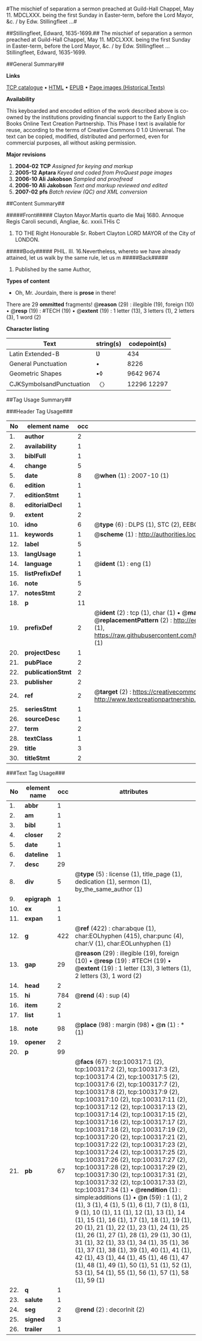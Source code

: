 #The mischief of separation a sermon preached at Guild-Hall Chappel, May 11. MDCLXXX. being the first Sunday in Easter-term, before the Lord Mayor, &c. / by Edw. Stillingfleet ...#

##Stillingfleet, Edward, 1635-1699.##
The mischief of separation a sermon preached at Guild-Hall Chappel, May 11. MDCLXXX. being the first Sunday in Easter-term, before the Lord Mayor, &c. / by Edw. Stillingfleet ...
Stillingfleet, Edward, 1635-1699.

##General Summary##

**Links**

[TCP catalogue](http://www.ota.ox.ac.uk/tcp/)  • 
[HTML](http://tei.it.ox.ac.uk/tcp/Texts-HTML/free/A61/A61568.html)  • 
[EPUB](http://tei.it.ox.ac.uk/tcp/Texts-EPUB/free/A61/A61568.epub) • 
[Page images (Historical Texts)](https://data.historicaltexts.jisc.ac.uk/view?pubId=eebo-13566898e&pageId=eebo-13566898e-100317-1)

**Availability**

This keyboarded and encoded edition of the
	       work described above is co-owned by the institutions
	       providing financial support to the Early English Books
	       Online Text Creation Partnership. This Phase I text is
	       available for reuse, according to the terms of Creative
	       Commons 0 1.0 Universal. The text can be copied,
	       modified, distributed and performed, even for
	       commercial purposes, all without asking permission.

**Major revisions**

1. __2004-02__ __TCP__ *Assigned for keying and markup*
1. __2005-12__ __Aptara__ *Keyed and coded from ProQuest page images*
1. __2006-10__ __Ali Jakobson__ *Sampled and proofread*
1. __2006-10__ __Ali Jakobson__ *Text and markup reviewed and edited*
1. __2007-02__ __pfs__ *Batch review (QC) and XML conversion*

##Content Summary##

#####Front#####
Clayton Mayor.Martis quarto die Maij 1680. Annoque Regis
  Caroli secundi, Angliae, &c. xxxii.THis C
1. TO THE
Right Honourable
Sr. Robert Clayton
LORD MAYOR of the City
of LONDON.

#####Body#####
PHIL. III. 16.Nevertheless, whereto we have already attained, let us
walk by the same rule, let us m
#####Back#####

1. Published by the same Author,

**Types of content**

  * Oh, Mr. Jourdain, there is **prose** in there!

There are 29 **ommitted** fragments! 
 @__reason__ (29) : illegible (19), foreign (10)  •  @__resp__ (19) : #TECH (19)  •  @__extent__ (19) : 1 letter (13), 3 letters (1), 2 letters (3), 1 word (2)

**Character listing**


|Text|string(s)|codepoint(s)|
|---|---|---|
|Latin Extended-B|Ʋ|434|
|General Punctuation|•|8226|
|Geometric Shapes|▪◊|9642 9674|
|CJKSymbolsandPunctuation|〈〉|12296 12297|

##Tag Usage Summary##

###Header Tag Usage###

|No|element name|occ|attributes|
|---|---|---|---|
|1.|__author__|2||
|2.|__availability__|1||
|3.|__biblFull__|1||
|4.|__change__|5||
|5.|__date__|8| @__when__ (1) : 2007-10 (1)|
|6.|__edition__|1||
|7.|__editionStmt__|1||
|8.|__editorialDecl__|1||
|9.|__extent__|2||
|10.|__idno__|6| @__type__ (6) : DLPS (1), STC (2), EEBO-CITATION (1), OCLC (1), VID (1)|
|11.|__keywords__|1| @__scheme__ (1) : http://authorities.loc.gov/ (1)|
|12.|__label__|5||
|13.|__langUsage__|1||
|14.|__language__|1| @__ident__ (1) : eng (1)|
|15.|__listPrefixDef__|1||
|16.|__note__|5||
|17.|__notesStmt__|2||
|18.|__p__|11||
|19.|__prefixDef__|2| @__ident__ (2) : tcp (1), char (1)  •  @__matchPattern__ (2) : ([0-9\-]+):([0-9IVX]+) (1), (.+) (1)  •  @__replacementPattern__ (2) : http://eebo.chadwyck.com/downloadtiff?vid=$1&page=$2 (1), https://raw.githubusercontent.com/textcreationpartnership/Texts/master/tcpchars.xml#$1 (1)|
|20.|__projectDesc__|1||
|21.|__pubPlace__|2||
|22.|__publicationStmt__|2||
|23.|__publisher__|2||
|24.|__ref__|2| @__target__ (2) : https://creativecommons.org/publicdomain/zero/1.0/ (1), http://www.textcreationpartnership.org/docs/. (1)|
|25.|__seriesStmt__|1||
|26.|__sourceDesc__|1||
|27.|__term__|2||
|28.|__textClass__|1||
|29.|__title__|3||
|30.|__titleStmt__|2||


###Text Tag Usage###

|No|element name|occ|attributes|
|---|---|---|---|
|1.|__abbr__|1||
|2.|__am__|1||
|3.|__bibl__|1||
|4.|__closer__|2||
|5.|__date__|1||
|6.|__dateline__|1||
|7.|__desc__|29||
|8.|__div__|5| @__type__ (5) : license (1), title_page (1), dedication (1), sermon (1), by_the_same_author (1)|
|9.|__epigraph__|1||
|10.|__ex__|1||
|11.|__expan__|1||
|12.|__g__|422| @__ref__ (422) : char:abque (1), char:EOLhyphen (415), char:punc (4), char:V (1), char:EOLunhyphen (1)|
|13.|__gap__|29| @__reason__ (29) : illegible (19), foreign (10)  •  @__resp__ (19) : #TECH (19)  •  @__extent__ (19) : 1 letter (13), 3 letters (1), 2 letters (3), 1 word (2)|
|14.|__head__|2||
|15.|__hi__|784| @__rend__ (4) : sup (4)|
|16.|__item__|2||
|17.|__list__|1||
|18.|__note__|98| @__place__ (98) : margin (98)  •  @__n__ (1) : * (1)|
|19.|__opener__|2||
|20.|__p__|99||
|21.|__pb__|67| @__facs__ (67) : tcp:100317:1 (2), tcp:100317:2 (2), tcp:100317:3 (2), tcp:100317:4 (2), tcp:100317:5 (2), tcp:100317:6 (2), tcp:100317:7 (2), tcp:100317:8 (2), tcp:100317:9 (2), tcp:100317:10 (2), tcp:100317:11 (2), tcp:100317:12 (2), tcp:100317:13 (2), tcp:100317:14 (2), tcp:100317:15 (2), tcp:100317:16 (2), tcp:100317:17 (2), tcp:100317:18 (2), tcp:100317:19 (2), tcp:100317:20 (2), tcp:100317:21 (2), tcp:100317:22 (2), tcp:100317:23 (2), tcp:100317:24 (2), tcp:100317:25 (2), tcp:100317:26 (2), tcp:100317:27 (2), tcp:100317:28 (2), tcp:100317:29 (2), tcp:100317:30 (2), tcp:100317:31 (2), tcp:100317:32 (2), tcp:100317:33 (2), tcp:100317:34 (1)  •  @__rendition__ (1) : simple:additions (1)  •  @__n__ (59) : 1 (1), 2 (1), 3 (1), 4 (1), 5 (1), 6 (1), 7 (1), 8 (1), 9 (1), 10 (1), 11 (1), 12 (1), 13 (1), 14 (1), 15 (1), 16 (1), 17 (1), 18 (1), 19 (1), 20 (1), 21 (1), 22 (1), 23 (1), 24 (1), 25 (1), 26 (1), 27 (1), 28 (1), 29 (1), 30 (1), 31 (1), 32 (1), 33 (1), 34 (1), 35 (1), 36 (1), 37 (1), 38 (1), 39 (1), 40 (1), 41 (1), 42 (1), 43 (1), 44 (1), 45 (1), 46 (1), 47 (1), 48 (1), 49 (1), 50 (1), 51 (1), 52 (1), 53 (1), 54 (1), 55 (1), 56 (1), 57 (1), 58 (1), 59 (1)|
|22.|__q__|1||
|23.|__salute__|1||
|24.|__seg__|2| @__rend__ (2) : decorInit (2)|
|25.|__signed__|3||
|26.|__trailer__|1||
